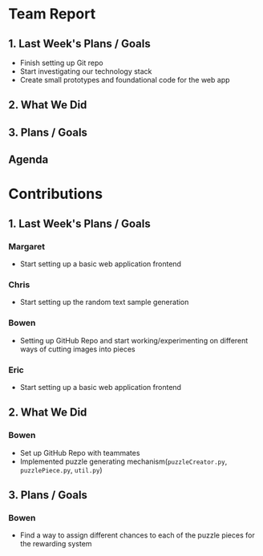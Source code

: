 # Team Report
## 1. Last Week's Plans / Goals
- Finish setting up Git repo  
- Start investigating our technology stack  
- Create small prototypes and foundational code for the web app  
## 2. What We Did  
## 3. Plans / Goals  
## Agenda
# Contributions  
## 1. Last Week's Plans / Goals
### Margaret  
- Start setting up a basic web application frontend  
### Chris  
- Start setting up the random text sample generation  
### Bowen  
- Setting up GitHub Repo and start working/experimenting on different ways of cutting images into pieces  
### Eric  
- Start setting up a basic web application frontend 
## 2. What We Did  
### Bowen
- Set up GitHub Repo with teammates
- Implemented puzzle generating mechanism(`puzzleCreator.py`, `puzzlePiece.py`, `util.py`)
## 3. Plans / Goals  
### Bowen
- Find a way to assign different chances to each of the puzzle pieces for the rewarding system
